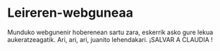 # Leireren-webguneaa
Munduko webgunenir hoberenean sartu zara, eskerrik asko gure lekua aukeratzeagatik. Ari, ari, ari, juanito lehendakari. ¡SALVAR A CLAUDIA !
